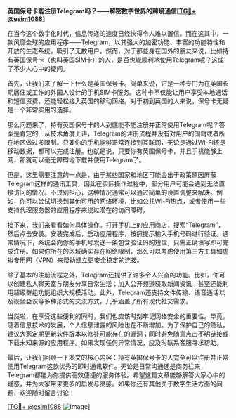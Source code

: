 **英国保号卡能注册Telegram吗？——解密数字世界的跨境通信[[TG💪+ @esim1088](https://t.me/s/esim1088)]**

在当今这个数字化时代，信息传递的速度已经快得令人难以置信。而在这其中，一款风靡全球的应用程序——Telegram，以其强大的加密功能、丰富的功能特性和开放的生态系统，吸引了无数用户。然而，对于那些身在国外的朋友来说，比如持有英国保号卡（也叫英国SIM卡）的人，是否也能顺利地使用Telegram呢？这成了不少人心中的疑问。

首先，让我们来了解一下什么是英国保号卡。简单来说，它是一种专门为在英国长期居住或工作的外国人设计的手机SIM卡服务。这种卡不仅能让用户享受本地通话和短信资费，还能轻松接入英国的移动网络。对于初到英国的人来说，保号卡无疑是一个非常实用的选择。

那么问题来了，持有英国保号卡的人到底能不能注册并正常使用Telegram呢？答案是肯定的！从技术角度上讲，Telegram的注册流程并没有对用户的国籍或者所在地区做过多限制。只要你的手机能够正常连接到互联网，无论是通过Wi-Fi还是移动数据，都可以完成注册。也就是说，只要你有英国保号卡，并且手机能够上网，那就可以毫无障碍地下载并使用Telegram了。

但是，这里需要注意的一点是，由于某些国家和地区可能会出于政策原因屏蔽Telegram这样的通讯工具，因此在实际操作过程中，部分用户可能会遇到无法直接访问的情况。不过别担心，这种情况通常可以通过简单的设置调整来解决。例如，你可以尝试切换到其他可用的网络环境，比如公共Wi-Fi热点，或者使用一些支持代理服务器的应用程序来绕过潜在的访问障碍。

接下来，我们来看看如何具体操作。打开手机上的应用商店，搜索“Telegram”，然后点击安装。安装完成后，启动应用程序，按照提示输入手机号码进行验证。通常情况下，系统会向你的手机号发送一条包含验证码的短信，只需正确填写即可完成注册。如果你所在的区域确实存在网络限制，那么可以考虑使用第三方工具如虚拟专用网（VPN）来帮助建立更安全稳定的连接。

除了基本的注册流程之外，Telegram还提供了许多令人兴奋的功能。比如，你可以创建私人聊天室与朋友分享日常生活；加入公开频道获取新闻资讯；甚至还能利用超级群组功能组织大规模活动。此外，Telegram还支持文件传输、语音通话以及视频会议等多种形式的交流方式，几乎涵盖了所有现代社交需求。

当然啦，在享受这些便利的同时，我们也应该时刻牢记网络安全的重要性。毕竟，随着信息技术的发展，个人信息泄露的风险也在不断增加。为了保护自己的隐私，建议大家定期更新软件版本以修补可能存在的漏洞；同时避免随意点击不明链接或下载未知来源的应用程序。如果发现任何异常情况，应及时联系客服寻求帮助。

最后，让我们回顾一下本文的核心内容：持有英国保号卡的人完全可以注册并正常使用Telegram这款优秀的即时通讯软件。无论是日常沟通还是商务往来，Telegram都能为你提供高效便捷的服务体验。希望这篇文章能够解答大家心中的疑惑，并为大家带来更多的启发与灵感。如果你还有其他关于数字生活方面的问题，欢迎随时留言讨论！

[[TG💪+ @esim1088](https://t.me/s/esim1088) ![Image](https://i.postimg.cc/4NQfJmqS/Snipaste-2025-05-13-00-14-12.png)]